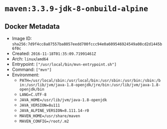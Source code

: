 # `maven:3.3.9-jdk-8-onbuild-alpine`

## Docker Metadata

- Image ID: `sha256:7d9f4cc8a87557ba8057eedd700fccc94e0a609546924549a08cd2d1445b6f0c`
- Created: `2016-11-18T01:35:09.71991461Z`
- Arch: `linux`/`amd64`
- Entrypoint: `["/usr/local/bin/mvn-entrypoint.sh"]`
- Command: `["mvn"]`
- Environment:
  - `PATH=/usr/local/sbin:/usr/local/bin:/usr/sbin:/usr/bin:/sbin:/bin:/usr/lib/jvm/java-1.8-openjdk/jre/bin:/usr/lib/jvm/java-1.8-openjdk/bin`
  - `LANG=C.UTF-8`
  - `JAVA_HOME=/usr/lib/jvm/java-1.8-openjdk`
  - `JAVA_VERSION=8u111`
  - `JAVA_ALPINE_VERSION=8.111.14-r0`
  - `MAVEN_HOME=/usr/share/maven`
  - `MAVEN_CONFIG=/root/.m2`
